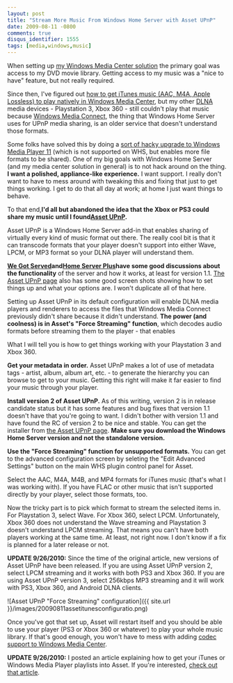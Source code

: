 ```yaml
---
layout: post
title: "Stream More Music From Windows Home Server with Asset UPnP"
date: 2009-08-11 -0800
comments: true
disqus_identifier: 1555
tags: [media,windows,music]
---
```

When setting up [my Windows Media Center
solution](/archive/2008/09/30/overview-of-my-media-center-solution.aspx)
the primary goal was access to my DVD movie library. Getting access to
my music was a "nice to have" feature, but not really required.

Since then, I've figured out [how to get iTunes music (AAC, M4A, Apple
Lossless) to play natively in Windows Media
Center](/archive/2009/05/19/getting-itunes-music-to-play-in-windows-media-center.aspx),
but my other [DLNA](http://www.dlna.org) media devices - Playstation 3,
Xbox 360 - still couldn't play that music because [Windows Media
Connect](http://en.wikipedia.org/wiki/Windows_Media_Connect), the thing
that Windows Home Server uses for UPnP media sharing, is an older
service that doesn't understand those formats.

Some folks have solved this by doing a [sort of hacky upgrade to Windows
Media Player
11](http://social.microsoft.com/forums/en-US/whssoftware/thread/82fd0c09-86e0-45a8-b49e-762f89ede333)
(which is not supported on WHS, but enables more file formats to be
shared). One of my big goals with Windows Home Server (and my media
center solution in general) is to not hack around on the thing. **I want
a polished, appliance-like experience.** I want support. I really don't
want to have to mess around with tweaking this and fixing that just to
get things working. I get to do that all day at work; at home I just
want things to behave.

To that end,**I'd all but abandoned the idea that the Xbox or PS3 could
share my music until I found**[**Asset
UPnP**](http://www.dbpoweramp.com/asset-upnp-dlna.htm)**.**

Asset UPnP is a Windows Home Server add-in that enables sharing of
virtually every kind of music format out there. The really cool bit is
that it can transcode formats that your player doesn't support into
either Wave, LPCM, or MP3 format so your DLNA player will understand
them.

[**We Got
Served**](http://www.wegotserved.com/2009/07/19/add-in-review-asset-upnp-media-server/)**and**[**Home
Server Plus**](http://www.whsplus.com/2009/06/01/asset-upnp/)**have some
good discussions about the functionality** of the server and how it
works, at least for version 1.1. [The Asset UPnP
page](http://www.dbpoweramp.com/asset-whs-manual.html) also has some
good screen shots showing how to set things up and what your options
are. I won't duplicate all of that here.

Setting up Asset UPnP in its default configuration will enable DLNA
media players and renderers to access the files that Windows Media
Connect previously didn't share because it didn't understand. **The
power (and coolness) is in Asset's "Force Streaming" function**, which
decodes audio formats before streaming them to the player - that enables

What I will tell you is how to get things working with your Playstation
3 and Xbox 360.

**Get your metadata in order.** Asset UPnP makes a lot of use of
metadata tags - artist, album, album art, etc. - to generate the
hierarchy you can browse to get to your music. Getting this right will
make it far easier to find your music through your player.

**Install version 2 of Asset UPnP.** As of this writing, version 2 is
in release candidate status but it has some features and bug fixes that
version 1.1 doesn't have that you're going to want. I didn't bother with
version 1.1 and have found the RC of version 2 to be nice and stable.
You can get the installer from [the Asset UPnP
page](http://www.dbpoweramp.com/asset-upnp-dlna.htm). **Make sure you
download the Windows Home Server version and not the standalone
version.**

**Use the "Force Streaming" function for unsupported formats.** You can
get to the advanced configuration screen by seleting the "Edit Advanced
Settings" button on the main WHS plugin control panel for Asset.

Select the AAC, M4A, M4B, and MP4 formats for iTunes music (that's what
I was working with). If you have FLAC or other music that isn't
supported directly by your player, select those formats, too.

Now the tricky part is to pick which format to stream the selected items
in. For Playstation 3, select Wave. For Xbox 360, select LPCM.
Unfortunately, Xbox 360 does not understand the Wave streaming and
Playstation 3 doesn't understand LPCM streaming. That means you can't
have both players working at the same time. At least, not right now. I
don't know if a fix is planned for a later release or not.

**UPDATE 9/26/2010:** Since the time of the original article, new
versions of Asset UPnP have been released. If you are using Asset UPnP
version 2, select LPCM streaming and it works with both PS3 and Xbox
360. If you are using Asset UPnP version 3, select 256kbps MP3 streaming
and it will work with PS3, Xbox 360, and Android DLNA clients.

![Asset UPnP "Force Streaming"
configuration]({{ site.url }}/images/20090811assetitunesconfiguratio.png)

Once you've got that set up, Asset will restart itself and you should be
able to use your player (PS3 or Xbox 360 or whatever) to play your whole
music library. If that's good enough, you won't have to mess with adding
[codec support to Windows Media
Center](/archive/2009/05/19/getting-itunes-music-to-play-in-windows-media-center.aspx).

**UPDATE 9/26/2010:** I posted an article explaining how to get your
iTunes or Windows Media Player playlists into Asset. If you're
interested, [check out that
article](/archive/2010/09/26/creating-playlists-in-asset-upnp.aspx).

